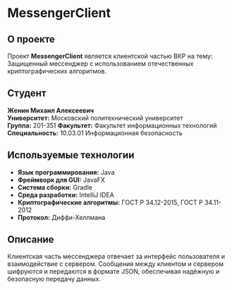 # MessengerClient

## О проекте
Проект **MessengerClient** является клиентской частью ВКР на тему: Защищенный мессенджер с использованием отечественных криптографических алгоритмов.

## Студент
**Женин Михаил Алексеевич**  
**Университет:** Московский политехнический университет  
**Группа:** 201-351
**Факультет:** Факультет информационных технологий  
**Специальность:** 10.03.01 Информационная безопасность  

## Используемые технологии
- **Язык программирования:** Java
- **Фреймворк для GUI:** JavaFX
- **Система сборки:** Gradle
- **Среда разработки:** IntelliJ IDEA
- **Криптографические алгоритмы:** ГОСТ Р 34.12-2015, ГОСТ Р 34.11-2012
- **Протокол:** Диффи-Хеллмана

## Описание
Клиентская часть мессенджера отвечает за интерфейс пользователя и взаимодействие с сервером. Сообщения между клиентом и сервером шифруются и передаются в формате JSON, обеспечивая надёжную и безопасную передачу данных.
